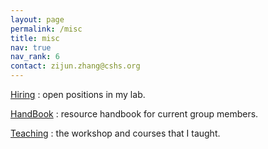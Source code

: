 ```yaml
---
layout: page
permalink: /misc
title: misc
nav: true
nav_rank: 6
contact: zijun.zhang@cshs.org
---
```


[Hiring](/join) : open positions in my lab.

[HandBook](/handbook) : resource handbook for current group members.

[Teaching](/teach) : the workshop and courses that I taught.